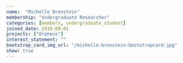 ```yaml
---
name:  "Michelle Bronstein"
membership: "Undergraduate Researcher"
categories: [members, undergraduate_student]
joined_date: 2018-09-01
projects: ["Orpheus"]
interest_statement: ""
bootstrap_card_img_url: "/michelle-bronstein-bootstrapcard.jpg"
show: true
---
```

